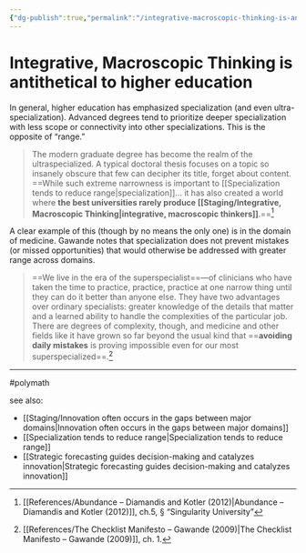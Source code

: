 ```yaml
---
{"dg-publish":true,"permalink":"/integrative-macroscopic-thinking-is-antithetical-to-higher-education/"}
---
```


# Integrative, Macroscopic Thinking is antithetical to higher education

In general, higher education has emphasized specialization (and even ultra-specialization). Advanced degrees tend to prioritize deeper specialization with less scope or connectivity into other specializations. This is the opposite of “range.”

> The modern graduate degree has become the realm of the ultraspecialized. A typical doctoral thesis focuses on a topic so insanely obscure that few can decipher its title, forget about content. ==While such extreme narrowness is important to [[Specialization tends to reduce range\|specialization]]… it has also created a world where **the best universities rarely produce [[Staging/Integrative, Macroscopic Thinking\|integrative, macroscopic thinkers]]**.==[^2]

A clear example of this (though by no means the only one) is in the domain of medicine. Gawande notes that specialization does not prevent mistakes (or missed opportunities) that would otherwise be addressed with greater range across domains.

> ==We live in the era of the superspecialist==—of clinicians who have taken the time to practice, practice, practice at one narrow thing until they can do it better than anyone else. They have two advantages over ordinary specialists: greater knowledge of the details that matter and a learned ability to handle the complexities of the particular job. There are degrees of complexity, though, and medicine and other fields like it have grown so far beyond the usual kind that ==**avoiding daily mistakes** is proving impossible even for our most superspecialized==.[^1]

---
#polymath 

see also:
- [[Staging/Innovation often occurs in the gaps between major domains\|Innovation often occurs in the gaps between major domains]]
- [[Specialization tends to reduce range\|Specialization tends to reduce range]]
- [[Strategic forecasting guides decision-making and catalyzes innovation\|Strategic forecasting guides decision-making and catalyzes innovation]]

[^1]: [[References/The Checklist Manifesto – Gawande (2009)\|The Checklist Manifesto – Gawande (2009)]], ch. 1.
[^2]: [[References/Abundance – Diamandis and Kotler (2012)\|Abundance – Diamandis and Kotler (2012)]], ch.5, § “Singularity University”